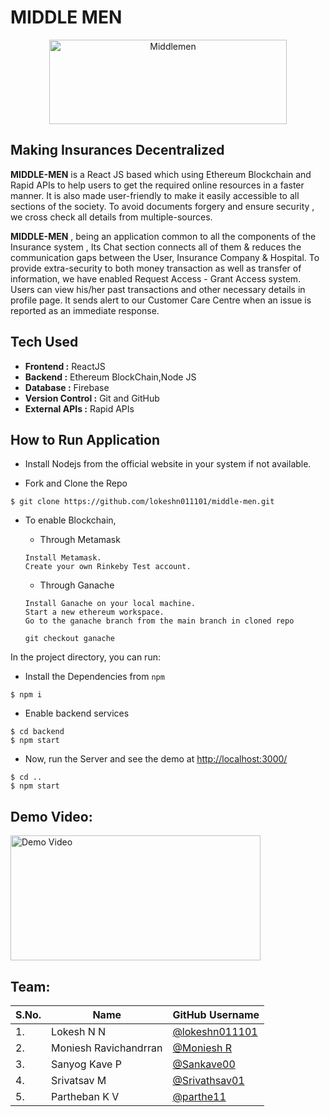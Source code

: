 # MIDDLE MEN

<div align="center"> <img align="center" alt="Middlemen" src="https://raw.githubusercontent.com/lokeshn011101/middle-men/main/src/images/Middlemen%20logo.jpeg" height='135' width='380'> </a> </div>

## Making Insurances Decentralized

**MIDDLE-MEN** is a React JS based which using Ethereum Blockchain and Rapid APIs to help users to get the required online resources in a faster manner. It is also made user-friendly to make it easily accessible to all sections of the society. To avoid documents forgery and ensure security , we cross check all details from multiple-sources.

**MIDDLE-MEN** , being an application common to all the components of the Insurance system , Its Chat section connects all of them & reduces the communication gaps between the User, Insurance Company & Hospital. To provide extra-security to both money transaction as well as transfer of information, we have enabled Request Access - Grant Access system. Users can view his/her past transactions and other necessary details in profile page. It sends alert to our Customer Care Centre when an issue is reported as an immediate response.

## Tech Used

-   **Frontend :** ReactJS
-   **Backend :** Ethereum BlockChain,Node JS
-   **Database :** Firebase
-   **Version Control :** Git and GitHub
-   **External APIs :** Rapid APIs

## How to Run Application

-   Install Nodejs from the official website in your system if not available.

-   Fork and Clone the Repo

```
$ git clone https://github.com/lokeshn011101/middle-men.git
```

-   To enable Blockchain,
    - Through Metamask

    ```
    Install Metamask.
    Create your own Rinkeby Test account.
    ```
    - Through Ganache

    ```
    Install Ganache on your local machine.
    Start a new ethereum workspace.
    Go to the ganache branch from the main branch in cloned repo 
    
    git checkout ganache
    ```

In the project directory, you can run:

-   Install the Dependencies from `npm`

```
$ npm i
```

-   Enable backend services

```
$ cd backend
$ npm start
```

-   Now, run the Server and see the demo at [http://localhost:3000/](http://localhost:3000/)

```
$ cd ..
$ npm start
```

## Demo Video:

<a href="https://youtu.be/4zXfMUjH4DI"> 
<img src="https://raw.githubusercontent.com/lokeshn011101/middle-men/main/src/images/blockchainimg%20(2).jpg" alt="Demo Video" height='200' width='400'/> </a>

## Team:

| S.No. | Name                  | GitHub Username                                       |
| ----- | --------------------- | ----------------------------------------------------- |
| 1.    | Lokesh N N            | [@lokeshn011101](https://github.com/lokeshn011101)    |
| 2.    | Moniesh Ravichandrran | [@Moniesh R](https://github.com/monieshravichandrran) |
| 3.    | Sanyog Kave P         | [@Sankave00](https://github.com/sankave00)            |
| 4.    | Srivatsav M           | [@Srivathsav01](https://github.com/srivathsav01)      |
| 5.    | Partheban K V         | [@parthe11](https://github.com/parthe11)              |
